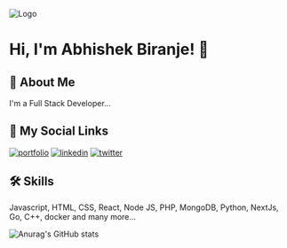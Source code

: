 
![Logo](https://programwithabhi.vercel.app/banner/profile-banner.png)
# Hi, I'm Abhishek Biranje! 👋


## 🚀 About Me
I'm a Full Stack Developer...



## 🔗 My Social Links
[![portfolio](https://img.shields.io/badge/my_portfolio-000?style=for-the-badge&logo=ko-fi&logoColor=white)](https://programwithabhi.vercel.app/)
[![linkedin](https://img.shields.io/badge/linkedin-0A66C2?style=for-the-badge&logo=linkedin&logoColor=white)](https://www.linkedin.com/in/programwithabhi/)
[![twitter](https://img.shields.io/badge/twitter-1DA1F2?style=for-the-badge&logo=twitter&logoColor=white)](https://twitter.com/programwithabhi)


## 🛠 Skills
Javascript, HTML, CSS, React, Node JS, PHP, MongoDB, Python, NextJs, Go, C++, docker and many more...

![Anurag's GitHub stats](https://github-readme-stats.vercel.app/api?username=programwithabhi33_icons=true&theme=dracula)
